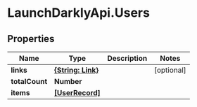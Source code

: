 # LaunchDarklyApi.Users

## Properties

Name | Type | Description | Notes
------------ | ------------- | ------------- | -------------
**links** | [**{String: Link}**](Link.md) |  | [optional] 
**totalCount** | **Number** |  | 
**items** | [**[UserRecord]**](UserRecord.md) |  | 


